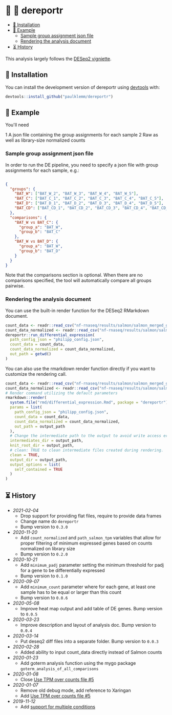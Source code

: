 
# 🧬 🔬 dereportr

<!-- TOC depthFrom:2 -->

- [💾 Installation](#💾-installation)
- [🏀 Example](#🏀-example)
  - [Sample group assignment json file](#sample-group-assignment-json-file)
  - [Rendering the analysis document](#rendering-the-analysis-document)
- [⏳ History](#⏳-history)

<!-- /TOC -->

This analysis largely follows the [DESeq2 vigniette](https://bioconductor.org/packages/release/bioc/vignettes/DESeq2/inst/doc/DESeq2.html).

## 💾 Installation

You can install the development version of dereportr using [devtools](https://cran.r-project.org/web/packages/devtools/index.html) with:

``` r
devtools::install_github("paulklemm/dereportr")
```

## 🏀 Example

You'll need

1 A json file containing the group assignments for each sample
2 Raw as well as library-size normalized counts

### Sample group assignment json file

In order to run the DE pipeline, you need to specify a json file with group assignments for each sample, e.g.:

```json

{
  "groups": {
    "BAT_W": ["BAT_W_2", "BAT_W_3", "BAT_W_4", "BAT_W_5"],
    "BAT_C": ["BAT_C_1", "BAT_C_2", "BAT_C_3", "BAT_C_4", "BAT_C_5"],
    "BAT_D": ["BAT_D_1", "BAT_D_2", "BAT_D_3", "BAT_D_4", "BAT_D_5"],
    "BAT_CD": ["BAT_CD_1", "BAT_CD_2", "BAT_CD_3", "BAT_CD_4", "BAT_CD_5"]
  },
  "comparisons": {
    "BAT_W vs BAT_C": {
      "group_a": "BAT_W",
      "group_b": "BAT_C"
    },
    "BAT_W vs BAT_D": {
      "group_a": "BAT_W",
      "group_b": "BAT_D"
    }
  }
}

```

Note that the comparisons section is optional.
When there are no comparisons specified, the tool will automatically compare all groups pairwise.

### Rendering the analysis document

You can use the built-in render function for the DESeq2 RMarkdown document.

```r
count_data <- readr::read_csv("nf-rnaseq/results/salmon/salmon_merged_gene_counts.csv")
count_data_normalized <- readr::read_csv("nf-rnaseq/results/salmon/salmon_merged_gene_tpm.csv")
dereportr::run_differential_expression(
  path_config_json = "philipp_config.json",
  count_data = count_data,
  count_data_normalized = count_data_normalized,
  out_path = getwd()
)
```

You can also use the rmarkdown render function directly if you want to customize the rendering call.

```r
count_data <- readr::read_csv("nf-rnaseq/results/salmon/salmon_merged_gene_counts.csv")
count_data_normalized <- readr::read_csv("nf-rnaseq/results/salmon/salmon_merged_gene_tpm.csv")
# Render command utilizing the default parameters
rmarkdown::render(
  system.file("rmd/differential_expression.Rmd", package = "dereportr"),
  params = list(
    path_config_json = "philipp_config.json",
    count_data = count_data,
    count_data_normalized = count_data_normalized,
    out_path = output_path
  ),
  # Change the intermediate path to the output to avoid write access errors
  intermediates_dir = output_path,
  knit_root_dir = output_path,
  # clean: TRUE to clean intermediate files created during rendering.
  clean = TRUE,
  output_dir = output_path,
  output_options = list(
    self_contained = TRUE
  )
)
```

## ⏳ History

- *2021-02-04*
  - Drop support for providing flat files, require to provide data frames
  - Change name do `dereportr`
  - Bump version to `0.3.0`
- *2020-11-20*
  - Add `count_normalized` and `path_salmon_tpm` variables that allow for proper filtering of minimum expressed genes based on counts normalized on library size
  - Bump version to `0.2.0`
- *2020-10-21*
  - Add `minimum_padj` parameter setting the minimum threshold for padj for a gene to be differentially expressed
  - Bump version to `0.1.0`
- *2020-09-07*
  - Add `minimum_count` parameter where for each gene, at least one sample has to be equal or larger than this count
  - Bump version to `0.0.6`
- *2020-05-08*
  - Improve heat map output and add table of DE genes. Bump version to `0.0.5`
- *2020-03-23*
  - Improve description and layout of analysis doc. Bump version to `0.0.4`
- *2020-03-14*
  - Put deseq2 diff files into a separate folder. Bump version to `0.0.3`
- *2020-02-28*
  - Added ability to input count_data directly instead of Salmon counts
- *2020-01-23*
  - Add goterm analysis function using the mygo package `goterm_analysis_of_all_comparisons`
- *2020-01-08*
  - Close [Use TPM over counts file #5](https://github.com/paulklemm/dereportr/issues/5)
- *2020-01-07*
  - Remove old debug mode, add reference to Xaringan
  - Add [Use TPM over counts file #5](https://github.com/paulklemm/dereportr/issues/5)
- *2019-11-12*
  - Add [support for multiple conditions](https://github.com/paulklemm/dereportr/issues/4)
